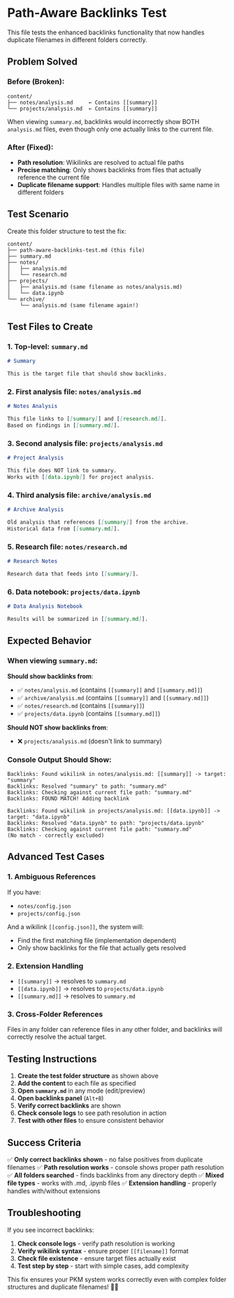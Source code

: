 # Path-Aware Backlinks Test

This file tests the enhanced backlinks functionality that now handles duplicate filenames in different folders correctly.

## Problem Solved

### **Before (Broken)**:
```
content/
├── notes/analysis.md     ← Contains [[summary]]
└── projects/analysis.md  ← Contains [[summary]]
```

When viewing `summary.md`, backlinks would incorrectly show BOTH `analysis.md` files, even though only one actually links to the current file.

### **After (Fixed)**:
- **Path resolution**: Wikilinks are resolved to actual file paths
- **Precise matching**: Only shows backlinks from files that actually reference the current file
- **Duplicate filename support**: Handles multiple files with same name in different folders

## Test Scenario

Create this folder structure to test the fix:

```
content/
├── path-aware-backlinks-test.md (this file)
├── summary.md
├── notes/
│   ├── analysis.md
│   └── research.md
├── projects/
│   ├── analysis.md (same filename as notes/analysis.md)
│   └── data.ipynb
└── archive/
    └── analysis.md (same filename again!)
```

## Test Files to Create

### 1. **Top-level**: `summary.md`
```markdown
# Summary

This is the target file that should show backlinks.
```

### 2. **First analysis file**: `notes/analysis.md`
```markdown
# Notes Analysis

This file links to [[summary]] and [[research.md]].
Based on findings in [[summary.md]].
```

### 3. **Second analysis file**: `projects/analysis.md`  
```markdown
# Project Analysis

This file does NOT link to summary.
Works with [[data.ipynb]] for project analysis.
```

### 4. **Third analysis file**: `archive/analysis.md`
```markdown
# Archive Analysis

Old analysis that references [[summary]] from the archive.
Historical data from [[summary.md]].
```

### 5. **Research file**: `notes/research.md`
```markdown
# Research Notes

Research data that feeds into [[summary]].
```

### 6. **Data notebook**: `projects/data.ipynb`
```markdown
# Data Analysis Notebook

Results will be summarized in [[summary.md]].
```

## Expected Behavior

### When viewing `summary.md`:
**Should show backlinks from**:
- ✅ `notes/analysis.md` (contains `[[summary]]` and `[[summary.md]]`)
- ✅ `archive/analysis.md` (contains `[[summary]]` and `[[summary.md]]`)  
- ✅ `notes/research.md` (contains `[[summary]]`)
- ✅ `projects/data.ipynb` (contains `[[summary.md]]`)

**Should NOT show backlinks from**:
- ❌ `projects/analysis.md` (doesn't link to summary)

### Console Output Should Show:
```
Backlinks: Found wikilink in notes/analysis.md: [[summary]] -> target: "summary"
Backlinks: Resolved "summary" to path: "summary.md"
Backlinks: Checking against current file path: "summary.md"
Backlinks: FOUND MATCH! Adding backlink

Backlinks: Found wikilink in projects/analysis.md: [[data.ipynb]] -> target: "data.ipynb"
Backlinks: Resolved "data.ipynb" to path: "projects/data.ipynb"  
Backlinks: Checking against current file path: "summary.md"
(No match - correctly excluded)
```

## Advanced Test Cases

### 1. **Ambiguous References**
If you have:
- `notes/config.json`
- `projects/config.json`

And a wikilink `[[config.json]]`, the system will:
- Find the first matching file (implementation dependent)
- Only show backlinks for the file that actually gets resolved

### 2. **Extension Handling**
- `[[summary]]` → resolves to `summary.md`
- `[[data.ipynb]]` → resolves to `projects/data.ipynb`  
- `[[summary.md]]` → resolves to `summary.md`

### 3. **Cross-Folder References**
Files in any folder can reference files in any other folder, and backlinks will correctly resolve the actual target.

## Testing Instructions

1. **Create the test folder structure** as shown above
2. **Add the content** to each file as specified
3. **Open `summary.md`** in any mode (edit/preview)
4. **Open backlinks panel** (`Alt+B`)
5. **Verify correct backlinks** are shown
6. **Check console logs** to see path resolution in action
7. **Test with other files** to ensure consistent behavior

## Success Criteria

✅ **Only correct backlinks shown** - no false positives from duplicate filenames
✅ **Path resolution works** - console shows proper path resolution
✅ **All folders searched** - finds backlinks from any directory depth
✅ **Mixed file types** - works with .md, .ipynb files
✅ **Extension handling** - properly handles with/without extensions

## Troubleshooting

If you see incorrect backlinks:

1. **Check console logs** - verify path resolution is working
2. **Verify wikilink syntax** - ensure proper `[[filename]]` format
3. **Check file existence** - ensure target files actually exist
4. **Test step by step** - start with simple cases, add complexity

This fix ensures your PKM system works correctly even with complex folder structures and duplicate filenames! 📁🎯